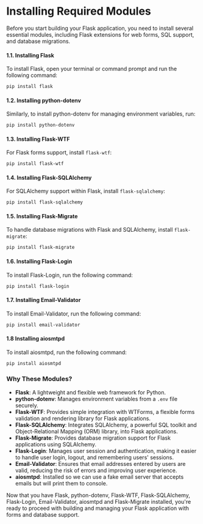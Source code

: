 # Installing Required Modules

Before you start building your Flask application, you need to install several essential modules, including Flask extensions for web forms, SQL support, and database migrations.

#### 1.1. Installing Flask

To install Flask, open your terminal or command prompt and run the following command:

```bash
pip install flask
```

#### 1.2. Installing python-dotenv

Similarly, to install python-dotenv for managing environment variables, run:

```bash
pip install python-dotenv
```

#### 1.3. Installing Flask-WTF

For Flask forms support, install `flask-wtf`:

```bash
pip install flask-wtf
```

#### 1.4. Installing Flask-SQLAlchemy

For SQLAlchemy support within Flask, install `flask-sqlalchemy`:

```bash
pip install flask-sqlalchemy
```

#### 1.5. Installing Flask-Migrate

To handle database migrations with Flask and SQLAlchemy, install `flask-migrate`:

```bash
pip install flask-migrate
```

#### 1.6. Installing Flask-Login
To install Flask-Login, run the following command:

```bash
pip install flask-login
```

#### 1.7. Installing Email-Validator
To install Email-Validator, run the following command:

```bash
pip install email-validator
```
#### 1.8 Installing aiosmtpd

To install aiosmtpd, run the following command:
```bash
pip install aiosmtpd
```
### Why These Modules?

- **Flask**: A lightweight and flexible web framework for Python.
- **python-dotenv**: Manages environment variables from a `.env` file securely.
- **Flask-WTF**: Provides simple integration with WTForms, a flexible forms validation and rendering library for Flask applications.
- **Flask-SQLAlchemy**: Integrates SQLAlchemy, a powerful SQL toolkit and Object-Relational Mapping (ORM) library, into Flask applications.
- **Flask-Migrate**: Provides database migration support for Flask applications using SQLAlchemy.
- **Flask-Login**: Manages user session and authentication, making it easier to handle user login, logout, and remembering users' sessions.
- **Email-Validator**: Ensures that email addresses entered by users are valid, reducing the risk of errors and improving user experience.
- **aiosmtpd**: Installed so we can use a fake email server that accepts emails but will print them to console.

Now that you have Flask, python-dotenv, Flask-WTF, Flask-SQLAlchemy, Flask-Login, Email-Validator, aiosmtpd and Flask-Migrate installed, you're ready to proceed with building and managing your Flask application with forms and database support.